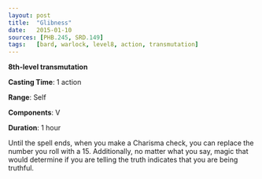 ```yaml
---
layout: post
title:  "Glibness"
date:   2015-01-10
sources: [PHB.245, SRD.149]
tags:   [bard, warlock, level8, action, transmutation]
---
```


**8th-level transmutation**

**Casting Time**: 1 action

**Range**: Self

**Components**: V

**Duration**: 1 hour

Until the spell ends, when you make a Charisma check, you can replace the number you roll with a 15. Additionally, no matter what you say, magic that would determine if you are telling the truth indicates that you are being truthful.
